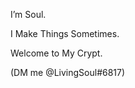 I’m Soul.

I Make Things Sometimes.

Welcome to My Crypt.

(DM me @LivingSoul#6817)

<!---
Souls-Crypt/Souls-Crypt is a ✨ special ✨ repository because its `README.md` (this file) appears on your GitHub profile.
You can click the Preview link to take a look at your changes.
--->
